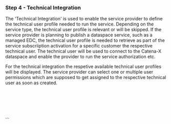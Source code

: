 ### Step 4 - Technical Integration

The 'Technical Integration' is used to enable the service provider to define the technical user profile needed to run the service. Depending on the service type, the technical user profile is relevant or will be skipped.
If the service provider is planning to publish a dataspace service, such as a managed EDC, the technical user profile is needed to retrieve as part of the service subscriiption activation for a specific customer the respective technical user. The technical user will be used to connect to the Catena-X dataspace and enable the provider to run the service authorization etc.

For the technical integration the respetive available technical user profiles will be displayed.
The service provider can select one or multiple user permissions which are supposed to get assigned to the respective technical user as soon as created.

<br>

<p align="center">
<img ...>
</p>


<br>

...

<br>
<br>
